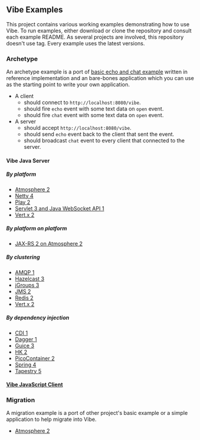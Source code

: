## Vibe Examples
This project contains various working examples demonstrating how to use Vibe. To run examples, either download or clone the repository and consult each example README. As several projects are involved, this repository doesn't use tag. Every example uses the latest versions. 

### Archetype
An archetype example is a port of [basic echo and chat example](http://vibe-project.github.io/projects/vibe-protocol/3.0.0-Alpha3/api/#module--vibe-protocol-) written in reference implementation and an bare-bones application which you can use as the starting point to write your own application.

* A client
    * should connect to `http://localhost:8080/vibe`.
    * should fire `echo` event with some text data on `open` event.
    * should fire `chat` event with some text data on `open` event.
* A server
    * should accept `http://localhost:8080/vibe`.
    * should send `echo` event back to the client that sent the event.
    * should broadcast `chat` event to every client that connected to the server.

#### Vibe Java Server
##### By platform
* [Atmosphere 2](https://github.com/vibe-project/vibe-examples/tree/master/archetype/vibe-java-server/platform/atmosphere2)
* [Netty 4](https://github.com/vibe-project/vibe-examples/tree/master/archetype/vibe-java-server/platform/netty4)
* [Play 2](https://github.com/vibe-project/vibe-examples/tree/master/archetype/vibe-java-server/platform/play2)
* [Servlet 3 and Java WebSocket API 1](https://github.com/vibe-project/vibe-examples/tree/master/archetype/vibe-java-server/platform/servlet3-jwa1)
* [Vert.x 2](https://github.com/vibe-project/vibe-examples/tree/master/archetype/vibe-java-server/platform/vertx2)

##### By platform on platform
* [JAX-RS 2 on Atmosphere 2](https://github.com/vibe-project/vibe-examples/tree/master/archetype/vibe-java-server/platform-on-platform/jaxrs2-atmosphere2)

##### By clustering
* [AMQP 1](https://github.com/vibe-project/vibe-examples/tree/master/archetype/vibe-java-server/clustering/amqp1)
* [Hazelcast 3](https://github.com/vibe-project/vibe-examples/tree/master/archetype/vibe-java-server/clustering/hazelcast3)
* [jGroups 3](https://github.com/vibe-project/vibe-examples/tree/master/archetype/vibe-java-server/clustering/jgroups3)
* [JMS 2](https://github.com/vibe-project/vibe-examples/tree/master/archetype/vibe-java-server/clustering/jms2)
* [Redis 2](https://github.com/vibe-project/vibe-examples/tree/master/archetype/vibe-java-server/clustering/redis2)
* [Vert.x 2](https://github.com/vibe-project/vibe-examples/tree/master/archetype/vibe-java-server/clustering/vertx2)

##### By dependency injection
* [CDI 1](https://github.com/vibe-project/vibe-examples/tree/master/archetype/vibe-java-server/dependency-injection/cdi1)
* [Dagger 1](https://github.com/vibe-project/vibe-examples/tree/master/archetype/vibe-java-server/dependency-injection/dagger1)
* [Guice 3](https://github.com/vibe-project/vibe-examples/tree/master/archetype/vibe-java-server/dependency-injection/guice3)
* [HK 2](https://github.com/vibe-project/vibe-examples/tree/master/archetype/vibe-java-server/dependency-injection/hk2)
* [PicoContainer 2](https://github.com/vibe-project/vibe-examples/tree/master/archetype/vibe-java-server/dependency-injection/picocontainer2)
* [Spring 4](https://github.com/vibe-project/vibe-examples/tree/master/archetype/vibe-java-server/dependency-injection/spring4)
* [Tapestry 5](https://github.com/vibe-project/vibe-examples/tree/master/archetype/vibe-java-server/dependency-injection/tapestry5)

#### [Vibe JavaScript Client](https://github.com/vibe-project/vibe-examples/tree/master/archetype/vibe-javascript-client)

### Migration
A migration example is a port of other project's basic example or a simple application to help migrate into Vibe.

* [Atmosphere 2](https://github.com/vibe-project/vibe-examples/tree/master/migration/atmosphere2)